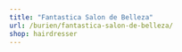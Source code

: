 ```yaml
---
title: "Fantastica Salon de Belleza"
url: /burien/fantastica-salon-de-belleza/
shop: hairdresser
---
```

